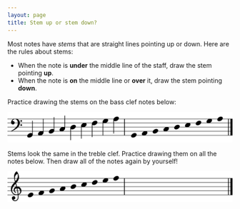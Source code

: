 ```yaml
---
layout: page
title: Stem up or stem down?
---
```


Most notes have *stems* that are straight lines pointing up or down.  Here are
the rules about stems:

* When the note is **under** the middle line of the staff, draw the stem pointing **up**.
* When the note is **on** the middle line or **over** it, draw the stem pointing **down**.

Practice drawing the stems on the bass clef notes below:

![](bass_clef_stems-1.svg)

Stems look the same in the treble clef.  Practice drawing them on all the notes
below.  Then draw all of the notes again by yourself!

![](treble_clef_stems-1.svg)
